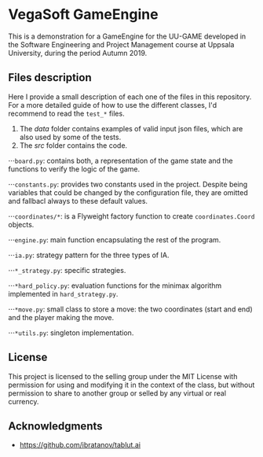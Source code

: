 # VegaSoft GameEngine

This is a demonstration for a GameEngine for the UU-GAME developed in the Software Engineering and Project Management course at Uppsala University, during the period Autumn 2019.

## Files description

Here I provide a small description of each one of the files in this repository. For a more detailed guide of how to use the different classes, I'd recommend to read the `test_*` files.

1. The *data* folder contains examples of valid input json files, which are also used by some of the tests.
2. The *src* folder contains the code.

⋅⋅⋅`board.py`: contains both, a representation of the game state and the functions to verify the logic of the game.

⋅⋅⋅`constants.py`: provides two constants used in the project. Despite being variables that could be changed by the configuration file, they are omitted and fallbacl always to these default values.

⋅⋅⋅`coordinates/*`: is a Flyweight factory function to create `coordinates.Coord` objects.

⋅⋅⋅`engine.py`: main function encapsulating the rest of the program.

⋅⋅⋅`ia.py`: strategy pattern for the three types of IA.

⋅⋅⋅`*_strategy.py`: specific strategies.

⋅⋅⋅`*hard_policy.py`: evaluation functions for the minimax algorithm implemented in `hard_strategy.py`.

⋅⋅⋅`*move.py`: small class to store a move: the two coordinates (start and end) and the player making the move.

⋅⋅⋅`*utils.py`: singleton implementation.



## License

This project is licensed to the selling group under the MIT License with permission for using and modifying it in the context of the class, but without permission to share to another group or selled by any virtual or real currency.

## Acknowledgments

* https://github.com/ibratanov/tablut.ai
